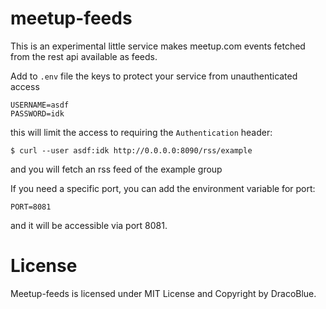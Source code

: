# meetup-feeds

This is an experimental little service makes meetup.com events fetched from the rest api available as feeds.

Add to `.env` file the keys to protect your service from unauthenticated access

```shell
USERNAME=asdf
PASSWORD=idk
```

this will limit the access to requiring the `Authentication` header:

```shell
$ curl --user asdf:idk http://0.0.0.0:8090/rss/example
```

and you will fetch an rss feed of the example group

If you need a specific port, you can add the environment variable for port:

```shell
PORT=8081
```

and it will be accessible via port 8081.

# License

Meetup-feeds is licensed under MIT License and Copyright by DracoBlue.

